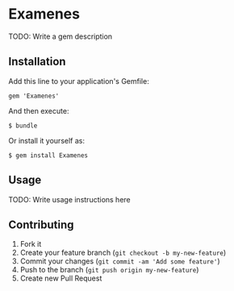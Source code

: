 # Examenes

TODO: Write a gem description

## Installation

Add this line to your application's Gemfile:

    gem 'Examenes'

And then execute:

    $ bundle

Or install it yourself as:

    $ gem install Examenes

## Usage

TODO: Write usage instructions here

## Contributing

1. Fork it
2. Create your feature branch (`git checkout -b my-new-feature`)
3. Commit your changes (`git commit -am 'Add some feature'`)
4. Push to the branch (`git push origin my-new-feature`)
5. Create new Pull Request
